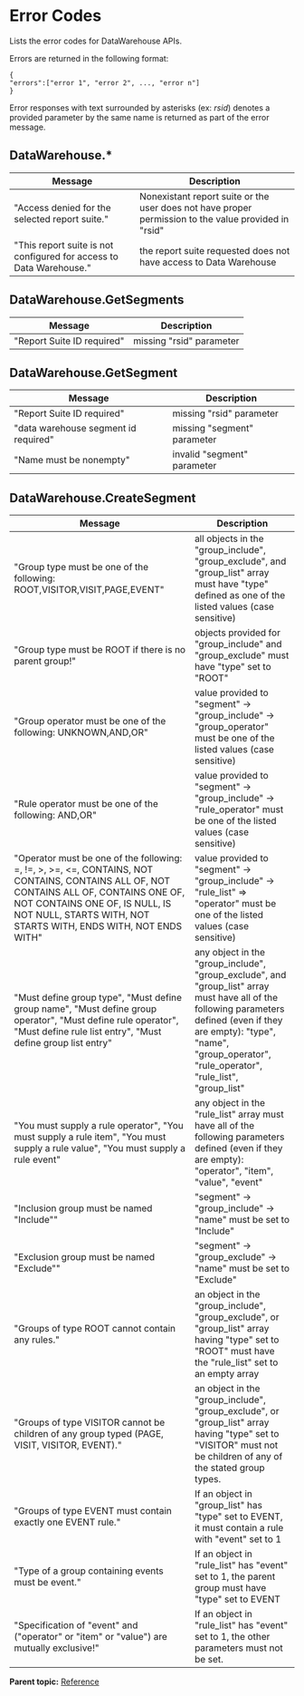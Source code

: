 # Error Codes

Lists the error codes for DataWarehouse APIs.

Errors are returned in the following format:

```
{
"errors":["error 1", "error 2", ..., "error n"]
}
```

Error responses with text surrounded by asterisks (ex: *rsid*) denotes a provided parameter by the same name is returned as part of the error message.

## DataWarehouse.*

| Message | Description |
|-----------|---------------|
| "Access denied for the selected report suite." | Nonexistant report suite or the user does not have proper permission to the value provided in "rsid" |
| "This report suite is not configured for access to Data Warehouse." | the report suite requested does not have access to Data Warehouse |

## DataWarehouse.GetSegments

| Message | Description |
|-----------|---------------|
| "Report Suite ID required" | missing "rsid" parameter |

## DataWarehouse.GetSegment

| Message | Description |
|-----------|---------------|
| "Report Suite ID required" | missing "rsid" parameter |
| "data warehouse segment id required" | missing "segment" parameter |
| "Name must be nonempty" | invalid "segment" parameter |

## DataWarehouse.CreateSegment

| Message | Description |
|-----------|---------------|
| "Group type must be one of the following: ROOT,VISITOR,VISIT,PAGE,EVENT" | all objects in the "group_include", "group_exclude", and "group_list" array must have "type" defined as one of the listed values (case sensitive) |
| "Group type must be ROOT if there is no parent group!" | objects provided for "group_include" and "group_exclude" must have "type" set to "ROOT" |
| "Group operator must be one of the following: UNKNOWN,AND,OR" | value provided to "segment" -> "group_include" -> "group_operator" must be one of the listed values (case sensitive) |
| "Rule operator must be one of the following: AND,OR" | value provided to "segment" -> "group_include" -> "rule_operator" must be one of the listed values (case sensitive) |
| "Operator must be one of the following: =, !=, >, >=, <=, CONTAINS, NOT CONTAINS, CONTAINS ALL OF, NOT CONTAINS ALL OF, CONTAINS ONE OF, NOT CONTAINS ONE OF, IS NULL, IS NOT NULL, STARTS WITH, NOT STARTS WITH, ENDS WITH, NOT ENDS WITH" | value provided to "segment" -> "group_include" -> "rule_list" => "operator" must be one of the listed values (case sensitive) |
| "Must define group type", "Must define group name", "Must define group operator", "Must define rule operator", "Must define rule list entry", "Must define group list entry" | any object in the "group_include", "group_exclude", and "group_list" array must have all of the following parameters defined (even if they are empty): "type", "name", "group_operator", "rule_operator", "rule_list", "group_list" |
| "You must supply a rule operator", "You must supply a rule item", "You must supply a rule value", "You must supply a rule event" | any object in the "rule_list" array must have all of the following parameters defined (even if they are empty): "operator", "item", "value", "event" |
| "Inclusion group must be named "Include"" | "segment" -> "group_include" -> "name" must be set to "Include" |
| "Exclusion group must be named "Exclude"" | "segment" -> "group_exclude" -> "name" must be set to "Exclude" |
| "Groups of type ROOT cannot contain any rules." | an object in the "group_include", "group_exclude", or "group_list" array having "type" set to "ROOT" must have the "rule_list" set to an empty array |
| "Groups of type VISITOR cannot be children of any group typed (PAGE, VISIT, VISITOR, EVENT)." | an object in the "group_include", "group_exclude", or "group_list" array having "type" set to "VISITOR" must not be children of any of the stated group types. |
| "Groups of type EVENT must contain exactly one EVENT rule." | If an object in "group_list" has "type" set to EVENT, it must contain a rule with "event" set to 1 |
| "Type of a group containing events must be event." | If an object in "rule_list" has "event" set to 1, the parent group must have "type" set to EVENT |
| "Specification of "event" and ("operator" or "item" or "value") are mutually exclusive!" | If an object in "rule_list" has "event" set to 1, the other parameters must not be set. |

**Parent topic:** [Reference](../reference/c_reference.md)

